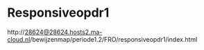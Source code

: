 # Responsiveopdr1

http://28624@28624.hosts2.ma-cloud.nl/bewijzenmap/periode1.2/FRO/responsiveopdr1/index.html
